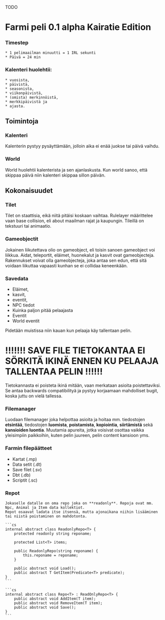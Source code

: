TODO
# Farmi peli 0.1 alpha Kairatie Edition

### Timestep

	* 1 pelimaailman minuutti = 1 IRL sekunti
	* Päivä = 24 min

### Kalenteri huolehtii: 
	* vuosista, 
	* päivistä, 
	* seasonista, 
	* viikonpäivistä, 
	* (omista) merkinnöistä, 
	* merkkipäivistä ja 
	* ajasta.


## Toimintoja 

### Kalenteri
Kalenterin pystyy pysäyttämään, jolloin aika ei enää juokse tai päivä vaihdu.

### World
World huolehtii kalenterista ja sen ajanlaskusta. Kun world sanoo, että skippaa päivä niin 
kalenteri skippaa sillon päivän.
 

## Kokonaisuudet

### Tilet
Tilet on staattisia, eikä niitä pitäisi koskaan vaihtaa. Rulelayer määrittelee vaan base collision, eli about maailman rajat ja kaupungin. Tileillä on tekstuuri tai animaatio. 


### Gameobjectit
Jokainen liikutettava olio on gameobject, eli toisin sanoen gameobject voi liikkua. Aidat, teleportit, eläimet, huonekalut ja kasvit ovat gameobjecteja. Rakennukset voivat olla gameobjecteja, joka antaa sen edun, että sitä voidaan liikuttaa vapaasti kunhan se ei collidaa keneenkään. 

### Savedata

 * Eläimet, 
 * kasvit, 
 * eventit, 
 * NPC tiedot 
  * Kuinka paljon pitää pelaajasta
  * Eventit
  * World eventit

Pidetään muistissa niin kauan kun pelaaja käy tallentaan pelin. 
# !!!!!!! SAVE FILE TIETOKANTAA EI SÖRKITÄ IKINÄ ENNEN KU PELAAJA TALLENTAA PELIN !!!!!!

Tietokannasta ei poisteta ikinä mitään, vaan merkataan asioita poistettaviksi. Se antaa backwards compatibilityä ja pystyy korjaamaan mahdolliset bugit, koska juttu on vielä tallessa. 

### Filemanager
Luodaan filemanager joka helpottaa asioita ja hoitaa mm. tiedostojen **etsintää**, tiedostojen **luomista**, **poistamista**, **kopiointia**,
**siirtämistä** sekä **kansioiden luontia**. Muutamia apureita, jotka voisivat osottaa vaikka yleisimpiin paikkoihin, kuten 
pelin juureen, pelin content kansioon yms. 



### Farmin filepäätteet
* Kartat (.mp)
* Data setit (.dt)
* Save filet (.sv)
* Dbt (.db)
* Scriptit (.sc)


### Repot

	Jokaselle datalle on oma repo joka on **readonly**. Repoja ovat mm. Npc, Animal ja Item data kollektiot.
	Repot osaavat ladata itse itsensä, mutta ajonaikana niihin lisääminen tai niistä poistaminen on mahdotonta.

	```cs
	internal abstract class ReadonlyRepo<T> {
		protected readonly string reponame;

		protected List<T> items;

		public ReadonlyRepo(string reponame) {
			this.reponame = reponame;
		}

		public abstract void Load();
		public abstract T GetItem(Predicate<T> predicate);
	} 
	```

	```cs
	internal abstract class Repo<T> : ReadOnlyRepo<T> {
		public abstract void AddItem(T item);
		public abstract void RemoveItem(T item);
		public abstract void Save();
	}
	```


